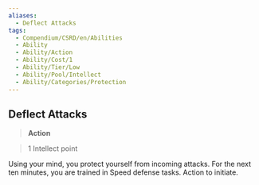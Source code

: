 ```yaml
---
aliases:
  - Deflect Attacks
tags:
  - Compendium/CSRD/en/Abilities
  - Ability
  - Ability/Action
  - Ability/Cost/1
  - Ability/Tier/Low
  - Ability/Pool/Intellect
  - Ability/Categories/Protection
---
```

  
    
## Deflect Attacks    
>**Action**    
>1 Intellect point  
    
Using your mind, you protect yourself from incoming attacks. For the next ten minutes, you are trained in Speed defense tasks. Action to initiate.